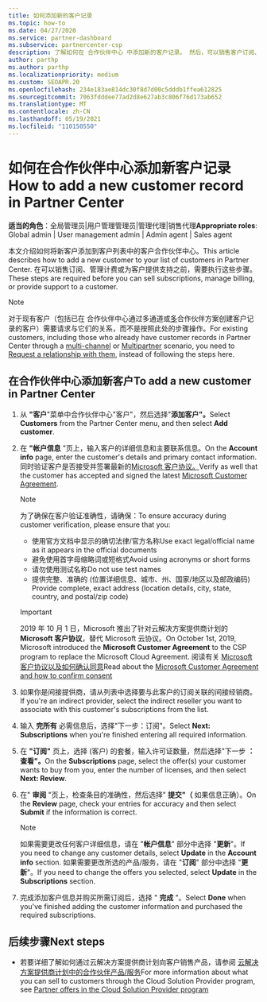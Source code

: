 ```yaml
---
title: 如何添加新的客户记录
ms.topic: how-to
ms.date: 04/27/2020
ms.service: partner-dashboard
ms.subservice: partnercenter-csp
description: 了解如何在 合作伙伴中心 中添加新的客户记录。 然后，可以销售客户订阅、管理计费或提供客户支持。
author: parthp
ms.author: parthp
ms.localizationpriority: medium
ms.custom: SEOAPR.20
ms.openlocfilehash: 234e183ae814dc30f8d7d00c5dddb1ffea612825
ms.sourcegitcommit: 7063fdddee77ad2d8e627ab3c806f76d173ab652
ms.translationtype: MT
ms.contentlocale: zh-CN
ms.lasthandoff: 05/19/2021
ms.locfileid: "110150550"
---
```

# <a name="how-to-add-a-new-customer-record-in-partner-center"></a><span data-ttu-id="e747b-104">如何在合作伙伴中心添加新客户记录</span><span class="sxs-lookup"><span data-stu-id="e747b-104">How to add a new customer record in Partner Center</span></span>

<span data-ttu-id="e747b-105">**适当的角色**：全局管理员|用户管理管理员|管理代理|销售代理</span><span class="sxs-lookup"><span data-stu-id="e747b-105">**Appropriate roles**: Global admin | User management admin | Admin agent | Sales agent</span></span>

<span data-ttu-id="e747b-106">本文介绍如何将新客户添加到客户列表中的客户合作伙伴中心。</span><span class="sxs-lookup"><span data-stu-id="e747b-106">This article describes how to add a new customer to your list of customers in Partner Center.</span></span> <span data-ttu-id="e747b-107">在可以销售订阅、管理计费或为客户提供支持之前，需要执行这些步骤。</span><span class="sxs-lookup"><span data-stu-id="e747b-107">These steps are required before you can sell subscriptions, manage billing, or provide support to a customer.</span></span>

>[!NOTE]
><span data-ttu-id="e747b-108">对于现有客户（包括已在 合作伙伴中心通过多通道或[多](multipartner.md)合作伙伴方案创建客户记录[](multichannel.md)的客户）需要请求与它们的关系，而不是按照此处的步骤[](request-a-relationship-with-a-customer.md)操作。</span><span class="sxs-lookup"><span data-stu-id="e747b-108">For existing customers, including those who already have customer records in Partner Center through a [multi-channel](multichannel.md) or [Multipartner](multipartner.md) scenario, you need to [Request a relationship with them](request-a-relationship-with-a-customer.md), instead of following the steps here.</span></span>

## <a name="to-add-a-new-customer-in-partner-center"></a><span data-ttu-id="e747b-109">在合作伙伴中心添加新客户</span><span class="sxs-lookup"><span data-stu-id="e747b-109">To add a new customer in Partner Center</span></span>

1. <span data-ttu-id="e747b-110">从 **"客户**"菜单中合作伙伴中心"客户"，然后选择"**添加客户"。**</span><span class="sxs-lookup"><span data-stu-id="e747b-110">Select **Customers** from the Partner Center menu, and then select **Add customer**.</span></span>

2. <span data-ttu-id="e747b-111">在 **"帐户信息** "页上，输入客户的详细信息和主要联系信息。</span><span class="sxs-lookup"><span data-stu-id="e747b-111">On the **Account info** page, enter the customer's details and primary contact information.</span></span> <span data-ttu-id="e747b-112">同时验证客户是否接受并签署最新的[Microsoft 客户协议。](agreements.md)</span><span class="sxs-lookup"><span data-stu-id="e747b-112">Verify as well that the customer has accepted and signed the latest [Microsoft Customer Agreement](agreements.md).</span></span>

   >[!NOTE]
   >
   ><span data-ttu-id="e747b-113">为了确保在客户验证准确性，请确保：</span><span class="sxs-lookup"><span data-stu-id="e747b-113">To ensure accuracy during customer verification, please ensure that you:</span></span>
   >
   >- <span data-ttu-id="e747b-114">使用官方文档中显示的确切法律/官方名称</span><span class="sxs-lookup"><span data-stu-id="e747b-114">Use exact legal/official name as it appears in the official documents</span></span>
   >- <span data-ttu-id="e747b-115">避免使用首字母缩略词或短格式</span><span class="sxs-lookup"><span data-stu-id="e747b-115">Avoid using acronyms or short forms</span></span>
   >- <span data-ttu-id="e747b-116">请勿使用测试名称</span><span class="sxs-lookup"><span data-stu-id="e747b-116">Do not use test names</span></span>
   >- <span data-ttu-id="e747b-117">提供完整、准确的 (位置详细信息、城市、州、国家/地区以及邮政编码) </span><span class="sxs-lookup"><span data-stu-id="e747b-117">Provide complete, exact address (location details, city, state, country, and postal/zip code)</span></span>

   >[!IMPORTANT]
   > <span data-ttu-id="e747b-118">2019 年 10 月 1 日，Microsoft 推出了针对云解决方案提供商计划的 **Microsoft 客户协议**，替代 Microsoft 云协议。</span><span class="sxs-lookup"><span data-stu-id="e747b-118">On October 1st, 2019, Microsoft introduced the **Microsoft Customer Agreement** to the CSP program to replace the Microsoft Cloud Agreement.</span></span> <span data-ttu-id="e747b-119">阅读有关 [Microsoft 客户协议以及如何确认同意](confirm-customer-agreement.md)</span><span class="sxs-lookup"><span data-stu-id="e747b-119">Read about the [Microsoft Customer Agreement and how to confirm consent](confirm-customer-agreement.md)</span></span>
  
3. <span data-ttu-id="e747b-120">如果你是间接提供商，请从列表中选择要与此客户的订阅关联的间接经销商。</span><span class="sxs-lookup"><span data-stu-id="e747b-120">If you're an indirect provider, select the indirect reseller you want to associate with this customer's subscriptions from the list.</span></span>

4. <span data-ttu-id="e747b-121">输入 **完所有** 必需信息后，选择"下一步：订阅"。</span><span class="sxs-lookup"><span data-stu-id="e747b-121">Select **Next: Subscriptions** when you're finished entering all required information.</span></span>

5. <span data-ttu-id="e747b-122">在 **"订阅"** 页上，选择 (客户) 的套餐，输入许可证数量，然后选择"下一步 **： 查看"。**</span><span class="sxs-lookup"><span data-stu-id="e747b-122">On the **Subscriptions** page, select the offer(s) your customer wants to buy from you, enter the number of licenses, and then select **Next: Review**.</span></span>

6. <span data-ttu-id="e747b-123">在" **审阅** "页上，检查条目的准确性，然后选择" **提交"（** 如果信息正确）。</span><span class="sxs-lookup"><span data-stu-id="e747b-123">On the **Review** page, check your entries for accuracy and then select **Submit** if the information is correct.</span></span>

   >[!NOTE]
   ><span data-ttu-id="e747b-124">如果需要更改任何客户详细信息，请在 "**帐户信息**" 部分中选择 "**更新**"。</span><span class="sxs-lookup"><span data-stu-id="e747b-124">If you need to change any customer details, select **Update** in the **Account info** section.</span></span> <span data-ttu-id="e747b-125">如果需要更改所选的产品/服务，请在 "**订阅**" 部分中选择 "**更新**"。</span><span class="sxs-lookup"><span data-stu-id="e747b-125">If you need to change the offers you selected, select **Update** in the **Subscriptions** section.</span></span>

7. <span data-ttu-id="e747b-126">完成添加客户信息并购买所需订阅后，选择 " **完成** "。</span><span class="sxs-lookup"><span data-stu-id="e747b-126">Select **Done** when you've finished adding the customer information and purchased the required subscriptions.</span></span>

## <a name="next-steps"></a><span data-ttu-id="e747b-127">后续步骤</span><span class="sxs-lookup"><span data-stu-id="e747b-127">Next steps</span></span>

- <span data-ttu-id="e747b-128">若要详细了解如何通过云解决方案提供商计划向客户销售产品，请参阅 [云解决方案提供商计划中的合作伙伴产品/服务](csp-offers.md)</span><span class="sxs-lookup"><span data-stu-id="e747b-128">For more information about what you can sell to customers through the Cloud Solution Provider program, see [Partner offers in the Cloud Solution Provider program](csp-offers.md)</span></span>


